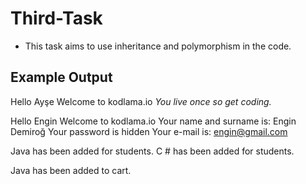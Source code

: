 # Third-Task
- This task aims to use inheritance and polymorphism in the code.

## Example Output

Hello Ayşe  Welcome to kodlama.io
*You live once so get coding.*

Hello Engin  Welcome to kodlama.io
Your name and surname is: Engin Demiroğ
Your password is hidden
Your e-mail is: engin@gmail.com

Java has been added for students.
C # has been added for students.

Java has been added to cart.
